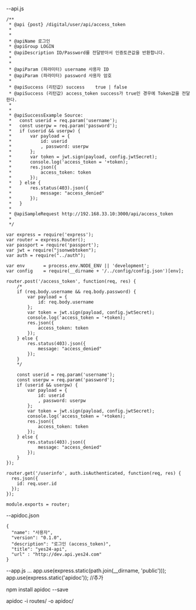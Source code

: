 --api.js

    /**
     * @api {post} /digital/user/api/access_token
     *
     *
     * @apiName 로그인
     * @apiGroup LOGIN
     * @apiDescription ID/Password를 전달받아서 인증토큰값을 반환합니다.
     *
     *
     * @apiParam (파라미터) username 사용자 ID
     * @apiParam (파라미터) password 사용자 암호
     *
     * @apiSuccess (리턴값) success    true | false
     * @apiSuccess (리턴값) access_token success가 true인 경우에 Token값을 전달한다.
     *
     *
     * @apiSuccessExample Source:
     *   const userid = req.param('username');
     *   const userpw = req.param('password');
     *   if (userid && userpw) {
     *       var payload = {
     *           id: userid
     *           , password: userpw
     *       };
     *       var token = jwt.sign(payload, config.jwtSecret);
     *       console.log('access_token = '+token);
     *       res.json({
     *           access_token: token
     *       });
     *   } else {
     *       res.status(403).json({
     *           message: "access_denied"
     *       });
     *   }
     *
     * @apiSampleRequest http://192.168.33.10:3000/api/access_token
     *
     */

    var express = require('express');
    var router = express.Router();
    var passport = require('passport');
    var jwt = require("jsonwebtoken"); 
    var auth = require("../auth"); 

    var env       = process.env.NODE_ENV || 'development';
    var config    = require(__dirname + '/../config/config.json')[env];

    router.post('/access_token', function(req, res) {
        /*
        if (req.body.username && req.body.password) {
            var payload = {
                id: req.body.username
            };
            var token = jwt.sign(payload, config.jwtSecret);
            console.log('access_token = '+token);
            res.json({
                access_token: token
            });
        } else {
            res.status(403).json({
                message: "access_denied"
            });
        }
        */

        const userid = req.param('username');
        const userpw = req.param('password');
        if (userid && userpw) {
            var payload = {
                id: userid
                , password: userpw
            };
            var token = jwt.sign(payload, config.jwtSecret);
            console.log('access_token = '+token);
            res.json({
                access_token: token
            });
        } else {
            res.status(403).json({
                message: "access_denied"
            });
        }
    });

    router.get('/userinfo', auth.isAuthenticated, function(req, res) {
      res.json({
        id: req.user.id
      });
    });

    module.exports = router;


--apidoc.json

    {
      "name": "사용자",
      "version": "0.1.0",
      "description": "로그인 (access_token)",
      "title": "yes24-api",
      "url" : "http://dev.api.yes24.com"
    }


--app.js
...
app.use(express.static(path.join(__dirname, 'public')));
app.use(express.static('apidoc'));  //추가


npm install apidoc --save

apidoc -i routes/ -o apidoc/
